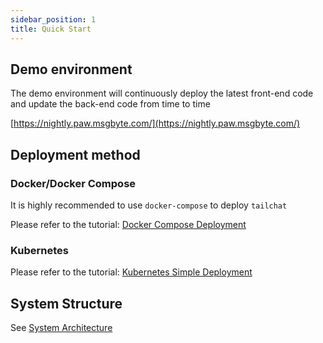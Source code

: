```yaml
---
sidebar_position: 1
title: Quick Start
---
```


## Demo environment

The demo environment will continuously deploy the latest front-end code and update the back-end code from time to time

[https://nightly.paw.msgbyte.com/](https://nightly.paw.msgbyte.com/)

## Deployment method

### Docker/Docker Compose

It is highly recommended to use `docker-compose` to deploy `tailchat`

Please refer to the tutorial: [Docker Compose Deployment](./docker-compose.mdx)

### Kubernetes

Please refer to the tutorial: [Kubernetes Simple Deployment](./other-way/kubernetes/simple.md)

## System Structure

See [System Architecture](../architecture.md)
